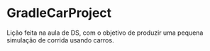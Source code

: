 # GradleCarProject
Lição feita na aula de DS, com o objetivo de produzir uma pequena simulação de corrida usando carros.
